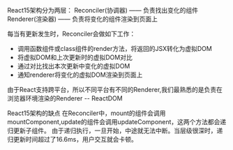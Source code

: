 React15架构分为两层：
Reconciler(协调器) —— 负责找出变化的组件
Renderer(渲染器) —— 负责将变化的组件渲染到页面上

每当有更新发生时，Reconciler会做如下工作：
- 调用函数组件或class组件的render方法，将返回的JSX转化为虚拟DOM
- 将虚拟DOM和上次更新时的虚拟DOM对比
- 通过对比找出本次更新中变化的虚拟DOM
- 通知renderer将变化的虚拟DOM渲染到页面上

由于React支持跨平台，所以不同平台有不同的Renderer,我们最熟悉的是负责在浏览器环境渲染的Renderer -- ReactDOM

React15架构的缺点
在Reconciler中，mount的组件会调用mountComponent,update的组件会调用updateComponent，这两个方法都会递归更新子组件。
由于递归执行，一旦开始，中途就无法中断。当层级很深时，递归更新时间超过了16.6ms，用户交互就会卡顿。